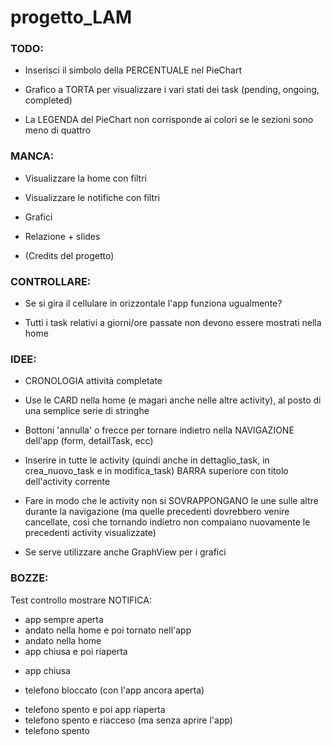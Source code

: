 # progetto_LAM



### TODO:

- Inserisci il simbolo della PERCENTUALE nel PieChart

- Grafico a TORTA per visualizzare i vari stati dei task (pending, ongoing, completed)

- La LEGENDA del PieChart non corrisponde ai colori se le sezioni sono meno di quattro



### MANCA:

- Visualizzare la home con filtri

- Visualizzare le notifiche con filtri

- Grafici

- Relazione + slides

- (Credits del progetto)



### CONTROLLARE:

- Se si gira il cellulare in orizzontale l'app funziona ugualmente?

- Tutti i task relativi a giorni/ore passate non devono essere mostrati nella home



### IDEE:

- CRONOLOGIA attività completate

- Use le CARD nella home (e magari anche nelle altre activity), al posto di una semplice serie di stringhe

- Bottoni 'annulla' o frecce per tornare indietro nella NAVIGAZIONE dell'app (form, detailTask, ecc)

- Inserire in tutte le activity (quindi anche in dettaglio_task, in crea_nuovo_task e in modifica_task) BARRA superiore con titolo dell'activity corrente

- Fare in modo che le activity non si SOVRAPPONGANO le une sulle altre durante la navigazione (ma quelle precedenti dovrebbero venire cancellate, così che tornando indietro non compaiano nuovamente le precedenti activity visualizzate)

- Se serve utilizzare anche GraphView per i grafici



### BOZZE:

Test controllo mostrare NOTIFICA:

  + app sempre aperta
  + andato nella home e poi tornato nell'app
  + andato nella home
  + app chiusa e poi riaperta
  - app chiusa
  + telefono bloccato (con l'app ancora aperta)
  - telefono spento e poi app riaperta
  - telefono spento e riacceso (ma senza aprire l'app)
  - telefono spento
